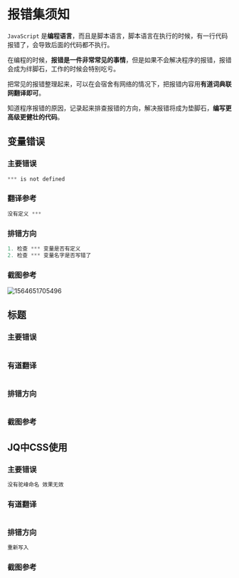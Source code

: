 # 报错集须知

`JavaScript` 是**编程语言**，而且是脚本语言，脚本语言在执行的时候，有一行代码报错了，会导致后面的代码都不执行。

在编程的时候，**报错是一件非常常见的事情**，但是如果不会解决程序的报错，报错会成为绊脚石，工作的时候会特别吃亏。

把常见的报错整理起来，可以在会宿舍有网络的情况下，把报错内容用**有道词典联网翻译即可**。

知道程序报错的原因，记录起来排查报错的方向，解决报错将成为垫脚石，**编写更高级更健壮的代码**。







## 变量错误

### 主要错误

```js
*** is not defined
```

### 翻译参考

```js
没有定义 ***
```

### 排错方向

```js
1. 检查 *** 变量是否有定义
2. 检查 *** 变量名字是否写错了
```

### 截图参考

![1564651705496](1_报错集.assets/1564651705496.png)











## 标题

### 主要错误

```js

```

### 有道翻译

```js

```

### 排错方向

```js

```

### 截图参考





## JQ中CSS使用

### 主要错误

```js
没有驼峰命名 效果无效
```

### 有道翻译

```js

```

### 排错方向

```js
重新写入
```

### 截图参考



























